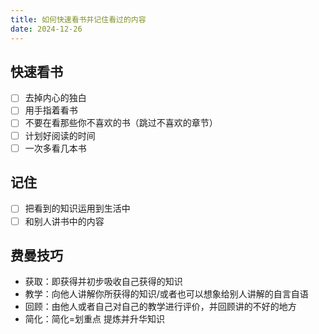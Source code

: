 ```yaml
---
title: 如何快速看书并记住看过的内容
date: 2024-12-26
---
```


## 快速看书

- [ ] 去掉内心的独白
- [ ] 用手指着看书
- [ ] 不要在看那些你不喜欢的书（跳过不喜欢的章节）
- [ ] 计划好阅读的时间
- [ ] 一次多看几本书

## 记住

- [ ] 把看到的知识运用到生活中
- [ ] 和别人讲书中的内容

## 费曼技巧

- 获取：即获得并初步吸收自己获得的知识
- 教学：向他人讲解你所获得的知识/或者也可以想象给别人讲解的自言自语
- 回顾：由他人或者自己对自己的教学进行评价，并回顾讲的不好的地方
- 简化：简化=划重点 提炼并升华知识
